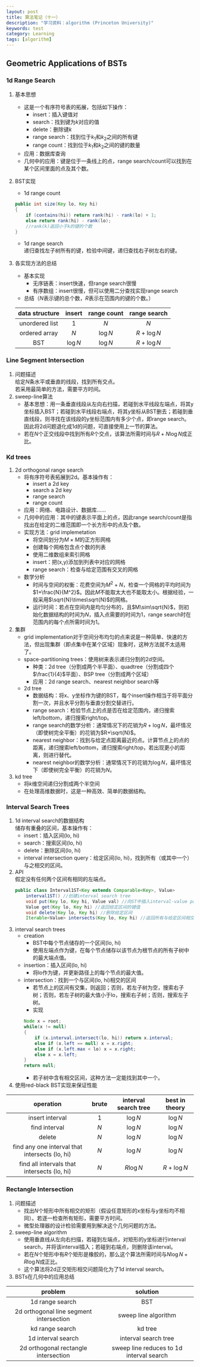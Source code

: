```yaml
---
layout: post
title: 算法笔记（十一）
description: "学习资料：algorithm (Princeton University)"
keywords: test
category: Learning
tags: [algorithm]
---
```


## Geometric Applications of BSTs

### 1d Range Search
1. 基本思想
    * 这是一个有序符号表的拓展，包括如下操作：
        * insert：插入键值对
        * search：找到键为$k$对应的值
        * delete：删除键$k$
        * range search：找到位于$k_1$和$k_2$之间的所有键
        * range count：找到位于$k_1$和$k_2$之间的键的数量
    * 应用：数据库查询
    * 几何中的应用：键是位于一条线上的点，range search/count可以找到在某个区间里面的点及其个数。
2. BST实现
    * 1d range count
    ```java
    public int size(Key lo, Key hi)
    {
        if (contains(hi)) return rank(hi) - rank(lo) + 1;
        else return rank(hi) - rank(lo);
        //rank(k)返回小于k的键的个数
    }
    ```
    * 1d range search  
    递归查找左子树所有的键，检验中间键，递归查找右子树左右的键。
3. 各实现方法的总结
    * 基本实现
        * 无序链表：insert快速，但range search很慢
        * 有序数组：insert很慢，但可以使用二分查找实现range search
    * 总结（$N$表示键的总个数，$R$表示在范围内的键的个数。）

    |data structure|insert|range count|range search|
    |:-:|:-:|:-:|:-:|
    |unordered list|$1$|$N$|$N$|
    |ordered array|$N$|$\log N$|$R+\log N$|
    |BST|$\log N$|$\log N$|$R+\log N$|

### Line Segment Intersection
1. 问题描述  
    给定$N$条水平或垂直的线段，找到所有交点。  
    若采用最简单的方法，需要平方时间。
2. sweep-line算法
    * 基本思想：用一条垂直线段从左向右扫描，若碰到水平线段左端点，将其y坐标插入BST；若碰到水平线段右端点，将其y坐标从BST删去；若碰到垂直线段，则寻找在该线段的y坐标范围内有多少个点，即range search。因此将2d问题退化成1d的问题，可直接使用上一节的算法。
    * 若在$N$个正交线段中找到所有$R$个交点，该算法所需时间与$R+N\log N$成正比。

### Kd trees
1. 2d orthogonal range search
    * 将有序符号表拓展到2d。基本操作有：
        * insert a 2d key
        * search a 2d key
        * range search
        * range count
    * 应用：网络、电路设计、数据库……
    * 几何中的应用：其中的键表示平面上的点，因此range search/count是指找出在给定的二维范围即一个长方形中的点及个数。
    * 实现方法：grid implemetation
        * 将空间划分为$M\times M$的正方形网格
        * 创建每个网格包含点个数的列表
        * 使用二维数组来索引网格
        * insert：把(x,y)添加到列表中对应的网格
        * range search：检查与给定范围有交叉的网格
    * 数学分析
        * 时间与空间的权衡：花费空间为$M^2+N$，检查一个网格的平均时间为$1+\frac{N}{M^2}$。因此$M$不能取太大也不能取太小。根据经验，一般采用$\sqrt{N}\times\sqrt{N}$的网格。
        * 运行时间：若点在空间内是均匀分布的，且$M\sim\sqrt{N}$，则初始化数据结构的时间为$N$，插入点需要的时间为$1$，range search时在范围内的每个点所需时间为$1$。
2. 集群
    * grid implementation对于空间分布均匀的点来说是一种简单、快速的方法，但出现集群（即点集中在某个区域）现象时，这种方法就不太适用了。
    * space-partitioning trees：使用树来表示递归分割的2d空间。
        * 种类：2d tree（分割成两个半平面）、quadtree（分割成四个$\frac{1}{4}$平面）、BSP tree（分割成两个区域）
        * 应用：2d range search、nearest neighbor search等
    * 2d tree
        * 数据结构：将x、y坐标作为键的BST，每个insert操作相当于将平面分割一次，并且水平分割与垂直分割交替进行。
        * range search：检验节点上的点是否在给定范围内，递归搜索left/bottom，递归搜索right/top。
        * range search的数学分析：通常情况下的花销为$R+\log N$，最坏情况（即使树完全平衡）的花销为$R+\sqrt{N}$。
        * nearest neighbor：找到与给定点距离最近的点。计算节点上的点的距离，递归搜索left/bottom，递归搜索right/top，若出现更小的距离，则进行替代。
        * nearest neighbor的数学分析：通常情况下的花销为$\log N$，最坏情况下（即使树完全平衡）的花销为$N$。
3. kd tree
    * 将$k$维空间递归分割成两个半空间
    * 在处理高维数据时，这是一种高效、简单的数据结构。

### Interval Search Trees
1. 1d interval search的数据结构  
    储存有重叠的区间，基本操作有：  
    * insert：插入区间(lo, hi)
    * search：搜索区间(lo, hi)
    * delete：删除区间(lo, hi)
    * interval intersection query：给定区间(lo, hi)，找到所有（或其中一个）与之相交的区间。
2. API  
    假定没有任何两个区间有相同的左端点。
    ```java
    public class Interval1ST<Key extends Comparable<Key>, Value>
        interval1ST() //创建interval search tree
        void put(Key lo, Key hi, Value val) //向ST中插入interval-value pair
        Value get(Key lo, Key hi) //返回给定区间的键值
        void delete(Key lo, Key hi) //删除给定区间
        Iterable<Value> intersects(Key lo, Key hi) //返回所有与给定区间相交的区间
    ```
3. interval search trees
    * creation
        * BST中每个节点储存的一个区间(lo, hi)
        * 使用左端点作为键，在每个节点储存以该节点为根节点的所有子树中的最大端点值。
    * insertion：插入区间(lo, hi)
        * 将lo作为键，并更新路径上的每个节点的最大值。
    * intersection：找到一个与区间(lo, hi)相交的区间
        * 若节点上的区间有交集，则返回；否则，若左子树为空，搜索右子树；否则，若左子树的最大值小于lo，搜索右子树；否则，搜索左子树。
        * 实现
        ```java
        Node x = root;
        while(x != null)
        {
            if (x.interval.intersect(lo, hi)) return x.interval;
            else if (x.left == null) x = x.right;
            else if (x.left.max < lo) x = x.right;
            else x = x.left;
        }
        return null;
        ```
        * 若子树中含有相交区间，这种方法一定能找到其中一个。
4. 使用red-black BST实现来保证性能

|operation|brute|interval search tree|best in theory|
|:-:|:-:|:-:|:-:|
|insert interval|$1$|$\log N$|$\log N$|
|find interval|$N$|$\log N$|$\log N$|
|delete|$N$|$\log N$|$\log N$|
|find any one interval that intersects (lo, hi)|$N$|$\log N$|$\log N$|
|find all intervals that intersects (lo, hi)|$N$|$R\log N$|$R+\log N$|

### Rectangle Intersection
1. 问题描述
    * 找出$N$个矩形中所有相交的矩形（假设任意矩形的x坐标与y坐标均不相同）。若逐一检查所有矩形，需要平方时间。
    * 微型处理器的设计检验需要用到解决这个几何问题的方法。
2. sweep-line algorithm
    * 使用垂直线从左向右扫描，若碰到左端点，对矩形的y坐标进行interval search，并将该interval插入；若碰到右端点，则删除该interval。
    * 若在$N$个矩形中有$R$个矩形是橡胶的，那么这个算法所需时间与$N\log N+R\log N$成正比。
    * 这个算法将2d正交矩形相交问题简化为了1d interval search。
3. BSTs在几何中的应用总结

|problem|solution|
|:-:|:-:|
|1d range search|BST|
|2d orthogonal line segment intersection|sweep line algorithm|
|kd range search|kd tree|
|1d interval search|interval search tree|
2d orthogonal rectangle intersection|sweep line reduces to 1d interval search|